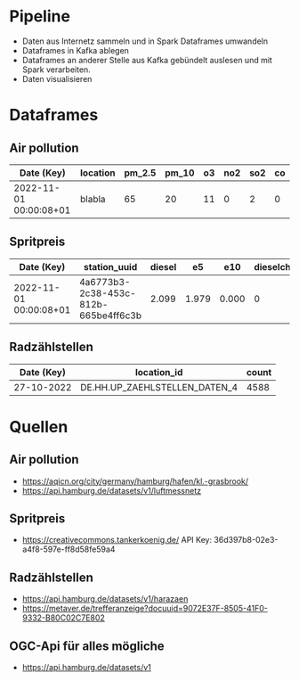 # Pipeline
- Daten aus Internetz sammeln und in Spark Dataframes umwandeln
- Dataframes in Kafka ablegen
- Dataframes an anderer Stelle aus Kafka gebündelt auslesen und mit Spark verarbeiten.
- Daten visualisieren

# Dataframes
## Air pollution
| Date (Key) | location | pm_2.5 | pm_10 | o3 | no2 | so2 | co |
| ------ | ------ | ------ | ------ | ------ | ------ | ------ | ------ |
| 2022-11-01 00:00:08+01 | blabla | 65 | 20 | 11 | 0 | 2 | 0 |

## Spritpreis
| Date (Key) | station_uuid | diesel | e5 | e10 | dieselchange | e5change | e10change
| ------ | ------ | ------ | ------ | ------ | ------ | ------ | ------ |
| 2022-11-01 00:00:08+01 | 4a6773b3-2c38-453c-812b-665be4ff6c3b | 2.099 | 1.979 | 0.000 | 0 | 1 | 0 | 

## Radzählstellen
| Date (Key) | location_id | count |
| ------ | ------ | ------ |
| 27-10-2022 | DE.HH.UP_ZAEHLSTELLEN_DATEN_4 | 4588 |

# Quellen
## Air pollution
- https://aqicn.org/city/germany/hamburg/hafen/kl.-grasbrook/
- https://api.hamburg.de/datasets/v1/luftmessnetz
## Spritpreis
- https://creativecommons.tankerkoenig.de/
    API Key: 36d397b8-02e3-a4f8-597e-ff8d58fe59a4
## Radzählstellen
- https://api.hamburg.de/datasets/v1/harazaen
- https://metaver.de/trefferanzeige?docuuid=9072E37F-8505-41F0-9332-B80C02C7E802
## OGC-Api für alles mögliche
- https://api.hamburg.de/datasets/v1

